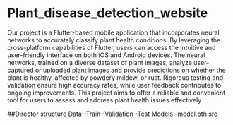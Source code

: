 # Plant_disease_detection_website
Our project is a Flutter-based mobile application that incorporates neural networks to accurately classify plant health conditions. By leveraging the cross-platform capabilities of Flutter, users can access the intuitive and user-friendly interface on both iOS and Android devices. The neural networks, trained on a diverse dataset of plant images, analyze user-captured or uploaded plant images and provide predictions on whether the plant is healthy, affected by powdery mildew, or rust. Rigorous testing and validation ensure high accuracy rates, while user feedback contributes to ongoing improvements. This project aims to offer a reliable and convenient tool for users to assess and address plant health issues effectively.

##Director structure
Data
-Train
-Validation
-Test
Models
-model.pth
src


